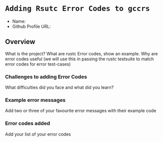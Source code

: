 # `Adding Rsutc Error Codes to gccrs`

- Name: 
- Github Profile URL: 

## Overview

What is the project? What are rustc Error codes, show an example. Why are error codes useful (we will use this in passing the rustc testsuite to match error codes for error test-cases)

### Challenges to adding Error Codes

What difficulties did you face and what did you learn?

### Example error messages

Add two or three of your favourite error messages with their example code

### Error codes added

Add your list of your error codes
